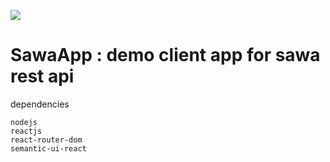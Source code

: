 
![](https://s3-ap-northeast-1.amazonaws.com/ms17222/step/Original_without_effects_204x75.png)

# SawaApp : demo client app for sawa rest api


dependencies

    nodejs
    reactjs
    react-router-dom
    semantic-ui-react
